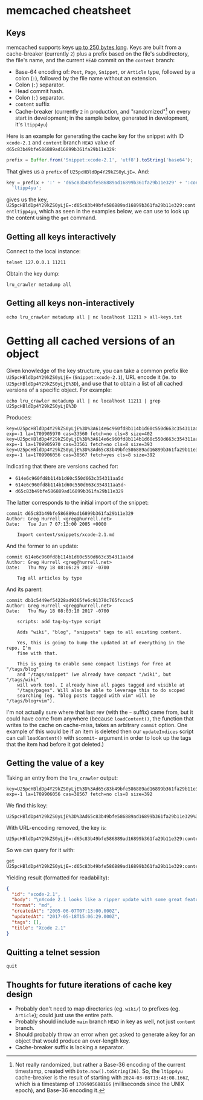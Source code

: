 # memcached cheatsheet

## Keys

memcached supports keys [up to 250 bytes long](https://github.com/memcached/memcached/blob/1b3b8555734f9b7b8d979924c7f8d6cf82194ba8/memcached.h#L70). Keys are built from a cache-breaker (currently `2`) plus a prefix based on the file's subdirectory, the file's name, and the current `HEAD` commit on the `content` branch:

- Base-64 encoding of: `Post`, `Page`, `Snippet`, or `Article` type, followed by a colon (`:`), followed by the file name without an extension.
- Colon (`:`) separator.
- Head commit hash.
- Colon (`:`) separator.
- `content` suffix
- Cache-breaker (currently `2` in production, and "randomized"[^randomized] on every start in development; in the sample below, generated in development, it's `ltipp4yu`)

[^randomized]: Not really randomized, but rather a Base-36 encoding of the current timestamp, created with `Date.now().toString(36)`. So, the `ltipp4yu` cache-breaker is the result of starting with `2024-03-08T13:48:08.166Z`, which is a timestamp of `1709905688166` (milliseconds since the UNIX epoch), and Base-36 encoding it.

Here is an example for generating the cache key for the snippet with ID `xcode-2.1` and `content` branch `HEAD` value of `d65c83b49bfe586889ad16899b361fa29b11e329`:

```js
prefix = Buffer.from('Snippet:xcode-2.1', 'utf8').toString('base64');
```

That gives us a `prefix` of `U25pcHBldDp4Y29kZS0yLjE=`. And:

```js
key = prefix + ':' + 'd65c83b49bfe586889ad16899b361fa29b11e329' + ':content' +
  'ltipp4yu';
```

gives us the key, `U25pcHBldDp4Y29kZS0yLjE=:d65c83b49bfe586889ad16899b361fa29b11e329:contentltipp4yu`, which as seen in the examples below, we can use to look up the content using the `get` command.

## Getting all keys interactively

Connect to the local instance:

```
telnet 127.0.0.1 11211
```

Obtain the key dump:

```
lru_crawler metadump all
```

## Getting all keys non-interactively

```
echo lru_crawler metadump all | nc localhost 11211 > all-keys.txt
```

# Getting all cached versions of an object

Given knowledge of the key structure, you can take a common prefix like `U25pcHBldDp4Y29kZS0yLjE=` (`Snippet:xcode-2.1`), URL encode it (ie. to `U25pcHBldDp4Y29kZS0yLjE%3D`), and use that to obtain a list of all cached versions of a specific object. For example:

```
echo lru_crawler metadump all | nc localhost 11211 | grep U25pcHBldDp4Y29kZS0yLjE%3D
```

Produces:

```
key=U25pcHBldDp4Y29kZS0yLjE%3D%3A614e6c960fd8b114b1d60c550d663c354311aa5d%3Acontentltipp4yu exp=-1 la=1709905970 cas=33560 fetch=no cls=8 size=402
key=U25pcHBldDp4Y29kZS0yLjE%3D%3A614e6c960fd8b114b1d60c550d663c354311aa5d~%3Acontentltipp4yu exp=-1 la=1709905970 cas=33561 fetch=no cls=8 size=393
key=U25pcHBldDp4Y29kZS0yLjE%3D%3Ad65c83b49bfe586889ad16899b361fa29b11e329%3Acontentltipp4yu exp=-1 la=1709906056 cas=38567 fetch=yes cls=8 size=392
```

Indicating that there are versions cached for:

- `614e6c960fd8b114b1d60c550d663c354311aa5d`
- `614e6c960fd8b114b1d60c550d663c354311aa5d~`
- `d65c83b49bfe586889ad16899b361fa29b11e329`

The latter corresponds to the initial import of the snippet:

```
commit d65c83b49bfe586889ad16899b361fa29b11e329
Author: Greg Hurrell <greg@hurrell.net>
Date:   Tue Jun 7 07:13:00 2005 +0000

    Import content/snippets/xcode-2.1.md
```

And the former to an update:

```
commit 614e6c960fd8b114b1d60c550d663c354311aa5d
Author: Greg Hurrell <greg@hurrell.net>
Date:   Thu May 18 08:06:29 2017 -0700

    Tag all articles by type
```

And its parent:

```
commit db1c5449ef54228ad9365fe6c91370c765fccac5
Author: Greg Hurrell <greg@hurrell.net>
Date:   Thu May 18 08:03:10 2017 -0700

    scripts: add tag-by-type script

    Adds "wiki", "blog", "snippets" tags to all existing content.

    Yes, this is going to bump the updated at of everything in the repo. I'm
    fine with that.

    This is going to enable some compact listings for free at "/tags/blog"
    and "/tags/snippet" (we already have compact "/wiki", but "/tags/wiki"
    will work too). I already have all pages tagged and visible at
    "/tags/pages". Will also be able to leverage this to do scoped
    searching (eg. "blog posts tagged with vim" will be "/tags/blog+vim").
```

I'm not actually sure where that last rev (with the `~` suffix) came from, but it could have come from anywhere (because `loadContent()`, the function that writes to the cache on cache-miss, takes an arbitrary `commit` option. One example of this would be if an item is deleted then our `updateIndices` script can call `loadContent()` with `$commit~` argument in order to look up the tags that the item had before it got deleted.)

## Getting the value of a key

Taking an entry from the `lru_crawler` output:

```
key=U25pcHBldDp4Y29kZS0yLjE%3D%3Ad65c83b49bfe586889ad16899b361fa29b11e329%3Acontentltipp4yu exp=-1 la=1709906056 cas=38567 fetch=no cls=8 size=392
```

We find this key:

```
U25pcHBldDp4Y29kZS0yLjE%3D%3Ad65c83b49bfe586889ad16899b361fa29b11e329%3Acontentltipp4yu
```

With URL-encoding removed, the key is:

```
U25pcHBldDp4Y29kZS0yLjE=:d65c83b49bfe586889ad16899b361fa29b11e329:contentltipp4yu
```

So we can query for it with:

```
get U25pcHBldDp4Y29kZS0yLjE=:d65c83b49bfe586889ad16899b361fa29b11e329:contentltipp4yu
```

Yielding result (formatted for readability):

```json
{
  "id": "xcode-2.1",
  "body": "\nXcode 2.1 looks like a ripper update with some great features. Can't wait to start using it...\n",
  "format": "md",
  "createdAt": "2005-06-07T07:13:00.000Z",
  "updatedAt": "2017-05-18T15:06:29.000Z",
  "tags": [],
  "title": "Xcode 2.1"
}
```

## Quitting a telnet session

```
quit
```

## Thoughts for future iterations of cache key design

- Probably don't need to map directories (eg. `wiki/`) to prefixes (eg. `Article`); could just use the entire path.
- Probably should include `main` branch `HEAD` in key as well, not just `content` branch.
- Should probably throw an error when get asked to generate a key for an object that would produce an over-length key.
- Cache-breaker suffix is lacking a separator.
